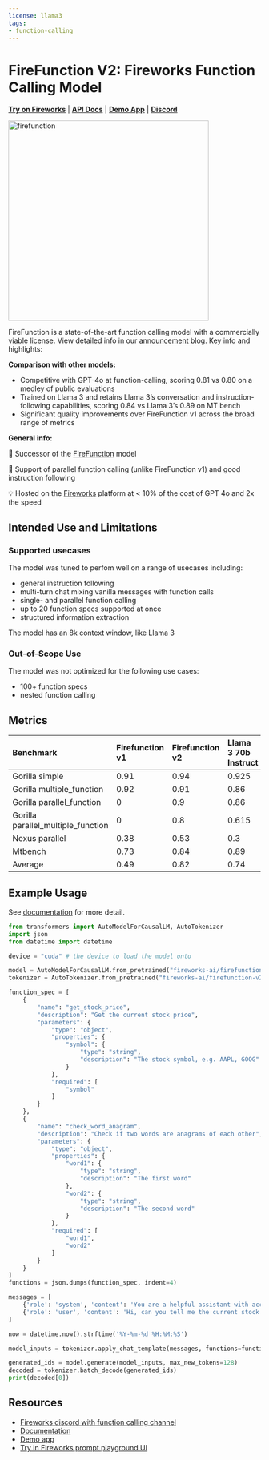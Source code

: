 ```yaml
---
license: llama3
tags:
- function-calling
---
```


# FireFunction V2: Fireworks Function Calling Model

[**Try on Fireworks**](https://fireworks.ai/models/fireworks/firefunction-v2) | [**API Docs**](https://readme.fireworks.ai/docs/function-calling) | [**Demo App**](https://functional-chat.vercel.app/) | [**Discord**](https://discord.gg/mMqQxvFD9A)

<img src="https://cdn-uploads.huggingface.co/production/uploads/64b6f3a72f5a966b9722de88/nJNtxLzWswBDKK1iOZblb.png" alt="firefunction" width="400"/>

FireFunction is a state-of-the-art function calling model with a commercially viable license. View detailed info in our [announcement blog](https://fireworks.ai/blog/firefunction-v2-launch-post). Key info and highlights:

**Comparison with other models:**
- Competitive with GPT-4o at function-calling, scoring 0.81 vs 0.80 on a medley of public evaluations
- Trained on Llama 3 and retains Llama 3’s conversation and instruction-following capabilities, scoring 0.84 vs Llama 3’s 0.89 on MT bench
- Significant quality improvements over FireFunction v1 across the broad range of metrics


**General info:**

🐾 Successor of the [FireFunction](https://fireworks.ai/models/fireworks/firefunction-v1) model

🔆 Support of parallel function calling (unlike FireFunction v1) and good instruction following

💡 Hosted on the [Fireworks](https://fireworks.ai/models/fireworks/firefunction-v2) platform at < 10% of the cost of GPT 4o and 2x the speed




## Intended Use and Limitations

### Supported usecases
The model was tuned to perfom well on a range of usecases including:
 * general instruction following
 * multi-turn chat mixing vanilla messages with function calls
 * single- and parallel function calling
 * up to 20 function specs supported at once
 * structured information extraction
   
The model has an 8k context window, like Llama 3

### Out-of-Scope Use
The model was not optimized for the following use cases:
  * 100+ function specs
  * nested function calling

## Metrics

| Benchmark                          | Firefunction v1 | Firefunction v2 | Llama 3 70b Instruct | Gpt-4o |
|:-----------------------------------|:----------------|:----------------|:---------------------|:-------|
| Gorilla simple                     | 0.91            | 0.94            | 0.925                | 0.88   |
| Gorilla multiple_function          | 0.92            | 0.91            | 0.86                 | 0.91   |
| Gorilla parallel_function          | 0               | 0.9             | 0.86                 | 0.89   |
| Gorilla parallel_multiple_function | 0               | 0.8             | 0.615                | 0.72   |
| Nexus parallel                     | 0.38            | 0.53            | 0.3                  | 0.47   |
| Mtbench                            | 0.73            | 0.84            | 0.89                 | 0.93   |
| Average                            | 0.49            | 0.82            | 0.74                 | 0.8    |

## Example Usage

See [documentation](https://readme.fireworks.ai/docs/function-calling) for more detail.

```python
from transformers import AutoModelForCausalLM, AutoTokenizer
import json
from datetime import datetime

device = "cuda" # the device to load the model onto

model = AutoModelForCausalLM.from_pretrained("fireworks-ai/firefunction-v2", device_map="auto")
tokenizer = AutoTokenizer.from_pretrained("fireworks-ai/firefunction-v2")

function_spec = [
    {
        "name": "get_stock_price",
        "description": "Get the current stock price",
        "parameters": {
            "type": "object",
            "properties": {
                "symbol": {
                    "type": "string",
                    "description": "The stock symbol, e.g. AAPL, GOOG"
                }
            },
            "required": [
                "symbol"
            ]
        }
    },
    {
        "name": "check_word_anagram",
        "description": "Check if two words are anagrams of each other",
        "parameters": {
            "type": "object",
            "properties": {
                "word1": {
                    "type": "string",
                    "description": "The first word"
                },
                "word2": {
                    "type": "string",
                    "description": "The second word"
                }
            },
            "required": [
                "word1",
                "word2"
            ]
        }
    }
]
functions = json.dumps(function_spec, indent=4)

messages = [
    {'role': 'system', 'content': 'You are a helpful assistant with access to functions. Use them if required.'},
    {'role': 'user', 'content': 'Hi, can you tell me the current stock price of google and netflix?'}
]

now = datetime.now().strftime('%Y-%m-%d %H:%M:%S')

model_inputs = tokenizer.apply_chat_template(messages, functions=functions, datetime=now, return_tensors="pt").to(model.device)

generated_ids = model.generate(model_inputs, max_new_tokens=128)
decoded = tokenizer.batch_decode(generated_ids)
print(decoded[0])
```

## Resources
* [Fireworks discord with function calling channel](https://discord.gg/mMqQxvFD9A)
* [Documentation](https://readme.fireworks.ai/docs/function-calling)
* [Demo app](https://functional-chat.vercel.app/)
* [Try in Fireworks prompt playground UI](https://fireworks.ai/models/fireworks/firefunction-v2)